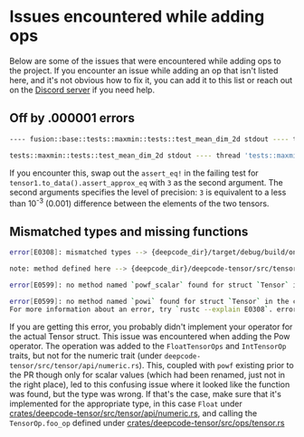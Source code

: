 # Issues encountered while adding ops

Below are some of the issues that were encountered while adding ops to the project. If you encounter
an issue while adding an op that isn't listed here, and it's not obvious how to fix it, you can add
it to this list or reach out on the [Discord server](https://discord.gg/uPEBbYYDB6) if you need
help.

## Off by .000001 errors

```sh
---- fusion::base::tests::maxmin::tests::test_mean_dim_2d stdout ---- thread 'fusion::base::tests::maxmin::tests::test_mean_dim_2d' panicked at deepcode-wgpu/src/fusion/base.rs:185:5: assertion `left == right` failed left: Data { value: [1.0, 4.0], shape: Shape { dims: [2, 1] } } right: Data { value: [0.99999994, 3.9999998], shape: Shape { dims: [2, 1] } } ----

tests::maxmin::tests::test_mean_dim_2d stdout ---- thread 'tests::maxmin::tests::test_mean_dim_2d' panicked at deepcode-wgpu/src/lib.rs:49:5: assertion `left == right` failed left: Data { value: [1.0, 4.0], shape: Shape { dims: [2, 1] } } right: Data { value: [0.99999994, 3.9999998], shape: Shape { dims: [2, 1] } }
```

If you encounter this, swap out the `assert_eq!` in the failing test for
`tensor1.to_data().assert_approx_eq` with `3` as the second argument. The second arguments specifies
the level of precision: `3` is equivalent to a less than 10<sup>-3</sup> (0.001) difference between
the elements of the two tensors.

## Mismatched types and missing functions

```sh
error[E0308]: mismatched types --> {deepcode_dir}/target/debug/build/onnx-tests-fed12aaf3671687f/out/model/pow.rs:48:45 | 48 | let pow1_out1 = input1.clone().powf(input1); | ---- ^^^^^^ expected `f32`, found `Tensor<B, 4>` | | | arguments to this method are incorrect | = note: expected type `f32` found struct `Tensor<B, 4>`

note: method defined here --> {deepcode_dir}/deepcode-tensor/src/tensor/api/float.rs:65:12 | 65 | pub fn powf(self, value: f32) -> Self { | ^^^^

error[E0599]: no method named `powf_scalar` found for struct `Tensor` in the current scope --> {deepcode_dir}/target/debug/build/onnx-tests-fed12aaf3671687f/out/model/pow.rs:50:35 | 50 | let pow2_out1 = pow1_out1.powf_scalar(cast1_out1); | ^^^^^^^^^^^ method not found in `Tensor<B, 4>`

error[E0599]: no method named `powi` found for struct `Tensor` in the current scope --> {deepcode_dir}/target/debug/build/onnx-tests-fed12aaf3671687f/out/model/pow_int.rs:49:40 | 49 | let pow1_out1 = input1.clone().powi(input1); | ^^^^ method not found in `Tensor<B, 4, Int>` Some errors have detailed explanations: E0308, E0599.
For more information about an error, try `rustc --explain E0308`. error: could not compile `onnx-tests` (test "onnx_tests") due to 3 previous errors
```

If you are getting this error, you probably didn't implement your operator for the actual Tensor
struct. This issue was encountered when adding the Pow operator. The operation was added to the
`FloatTensorOps` and `IntTensorOp` traits, but not for the numeric trait (under
`deepcode-tensor/src/tensor/api/numeric.rs`). This, coupled with `powf` existing prior to the PR though
only for scalar values (which had been renamed, just not in the right place), led to this confusing
issue where it looked like the function was found, but the type was wrong. If that's the case, make
sure that it's implemented for the appropriate type, in this case `Float` under
[crates/deepcode-tensor/src/tensor/api/numeric.rs](https://github.com/kothagpt/deepcode/blob/1235b06e25e39a6ee5a4ac59f7f1d3da2ddb9bc3/crates/deepcode-tensor/src/tensor/api/numeric.rs),
and calling the `TensorOp.foo_op` defined under
[crates/deepcode-tensor/src/ops/tensor.rs](https://github.com/kothagpt/deepcode/blob/1235b06e25e39a6ee5a4ac59f7f1d3da2ddb9bc3/crates/deepcode-tensor/src/tensor/ops/tensor.rs)
